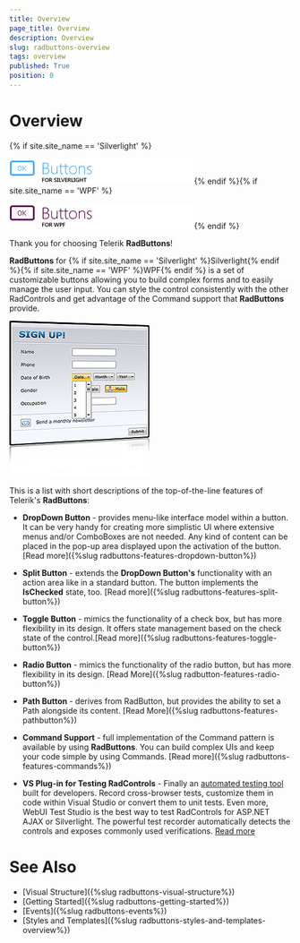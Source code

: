 ```yaml
---
title: Overview
page_title: Overview
description: Overview
slug: radbuttons-overview
tags: overview
published: True
position: 0
---
```


# Overview

{% if site.site_name == 'Silverlight' %}

![Buttons SL Icon](images/Buttons_SL_Icon.png){% endif %}{% if site.site_name == 'WPF' %}

![Buttons WPF Icon](images/Buttons_WPF_Icon.png){% endif %}

Thank you for choosing Telerik __RadButtons__!

__RadButtons__ for {% if site.site_name == 'Silverlight' %}Silverlight{% endif %}{% if site.site_name == 'WPF' %}WPF{% endif %} is a set of customizable buttons allowing you to build complex forms and to easily manage the user input.  You can style the control consistently with the other RadControls and get advantage of the Command support that __RadButtons__ provide.

![](images/RadButtons_Overview_02.png)

This is a list with short descriptions of the top-of-the-line features of Telerik's __RadButtons__:

* __DropDown Button__ - provides menu-like interface model within a button. It can be very handy for creating more simplistic UI where extensive menus and/or ComboBoxes are not needed. Any kind of content can be placed in the pop-up area displayed upon the activation of the button. [Read more]({%slug radbuttons-features-dropdown-button%})

* __Split Button__ - extends the __DropDown Button's__ functionality with an action area like in a standard button. The button implements the __IsChecked__ state, too. [Read more]({%slug radbuttons-features-split-button%})

* __Toggle Button__ - mimics the functionality of a check box, but has more flexibility in its design. It offers state management based on the check state of the control.[Read more]({%slug radbuttons-features-toggle-button%})

* __Radio Button__ - mimics the functionality of the radio button, but has more flexibility in its design. [Read More]({%slug radbutton-features-radio-button%})

* __Path Button__ - derives from RadButton, but provides the ability to set a Path alongside its content. [Read More]({%slug radbuttons-features-pathbutton%})

* __Command Support__ - full implementation of the Command pattern is available by using __RadButtons__. You can build complex UIs and keep your code simple by using Commands. [Read more]({%slug radbuttons-features-commands%})

* __VS Plug-in for Testing RadControls__ - Finally an [automated testing tool](http://www.telerik.com/products/web-testing-tools.aspx) built for developers. Record cross-browser tests, customize them in code within Visual Studio or convert them to unit tests. Even more, WebUI Test Studio is the best way to test RadControls for ASP.NET AJAX or Silverlight. The powerful test recorder automatically detects the controls and exposes commonly used verifications. [Read more](http://www.telerik.com/products/web-testing-tools.aspx)

# See Also
 * [Visual Structure]({%slug radbuttons-visual-structure%})
 * [Getting Started]({%slug radbuttons-getting-started%})
 * [Events]({%slug radbuttons-events%})
 * [Styles and Templates]({%slug radbuttons-styles-and-templates-overview%})
